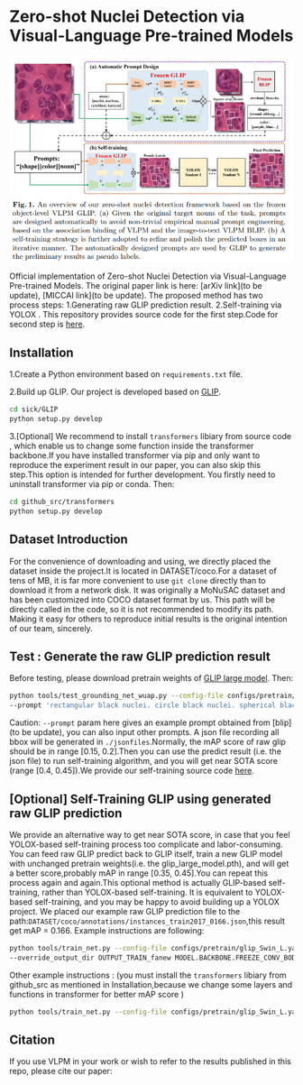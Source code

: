 # Zero-shot Nuclei Detection via Visual-Language Pre-trained Models

<img src="VLPMNuD.png" width="800">

Official implementation of Zero-shot Nuclei Detection via Visual-Language Pre-trained Models.
The original paper link is here:
[arXiv link](to be update), [MICCAI link](to be update).
The proposed method has two process steps:
1.Generating raw GLIP prediction result.
2.Self-training via YOLOX .
This repository provides source code for the first step.Code for second step is [here](https://github.com/wuyongjianCODE/VLPMNuD_part2).
## Installation
1.Create a Python environment based on ```requirements.txt``` file.

2.Build up GLIP.
Our project is developed based on [GLIP](https://github.com/microsoft/GLIP).

```bash 
cd sick/GLIP
python setup.py develop
```
3.[Optional] We recommend to install ```transformers``` libiary from source code , which enable us to change some function inside the transformer backbone.If you have installed transformer via pip and only want to reproduce the experiment result in our paper, you can also skip this step.This option is intended for further development.
You firstly need to uninstall transformer via pip or conda.
Then:
```bash 
cd github_src/transformers
python setup.py develop
```
## Dataset Introduction

For the convenience of downloading and using, we directly placed the dataset inside the project.It is located in DATASET/coco.For a dataset of tens of MB, it is far more convenient to use ```git clone``` directly than to download it from a network disk.
It was originally a MoNuSAC dataset and has been customized into COCO dataset format by us. This path will be directly called in the code, so it is not recommended to modify its path.
Making it easy for others to reproduce initial results is the original intention of our team, sincerely.

## Test : Generate the raw GLIP prediction result
Before testing, please download pretrain weights of [GLIP large model](https://huggingface.co/GLIPModel/GLIP/blob/main/glip_large_model.pth).
Then:
```bash 
python tools/test_grounding_net_wuap.py --config-file configs/pretrain/glip_Swin_L.yaml --weight glip_large_model.pth 
--prompt 'rectangular black nuclei. circle black nuclei. spherical black nuclei. rectangular dark purple nuclei. circle dark purple nuclei. spherical dark purple nuclei.' TEST.IMS_PER_BATCH 1 MODEL.DYHEAD.SCORE_AGG "MEAN" TEST.EVAL_TASK detection MODEL.DYHEAD.FUSE_CONFIG.MLM_LOSS False OUTPUT_DIR OUTPUT
```
Caution: ```--prompt``` param here gives an example prompt obtained from [blip](to be update), you can also input other prompts.
A json file recording all bbox will be generated in ```./jsonfiles```.Normally, the mAP score of raw glip should be in range [0.15, 0.2].Then you can use the predict result (i.e. the json file) to run self-training algorithm, and you will get near SOTA score (range [0.4, 0.45]).We provide our self-training source code [here](https://github.com/wuyongjianCODE/VLPMNuD_part2).

## [Optional] Self-Training GLIP using generated raw GLIP prediction
We provide an alternative way to get near SOTA score, in case that you feel YOLOX-based self-training process too complicate and labor-consuming.
You can feed raw GLIP predict back to GLIP itself, train a new GLIP model with unchanged pretrain weights(i.e. the glip_large_model.pth), and will get a better score,probably mAP in range [0.35, 0.45].You can repeat this process again and again.This optional method is actually GLIP-based self-training, rather than YOLOX-based self-training.
It is equivalent to YOLOX-based self-training, and you may be happy to avoid building up a YOLOX project.
We placed our example raw GLIP prediction file to the path:```DATASET/coco/annotations/instances_train2017_0166.json```,this result get mAP = 0.166.
Example instructions are following:
```bash 
python tools/train_net.py --config-file configs/pretrain/glip_Swin_L.yaml --train_label "DATASET/coco/annotations/instances_train2017_0166.json" --restart True --use-tensorboard 
--override_output_dir OUTPUT_TRAIN_fanew MODEL.BACKBONE.FREEZE_CONV_BODY_AT 1 SOLVER.IMS_PER_BATCH 1 SOLVER.USE_AMP True SOLVER.MAX_EPOCH 4 TEST.DURING_TRAINING True TEST.IMS_PER_BATCH 1 SOLVER.FIND_UNUSED_PARAMETERS False SOLVER.BASE_LR 0.00001 SOLVER.LANG_LR 0.00001 DATASETS.DISABLE_SHUFFLE True MODEL.DYHEAD.SCORE_AGG "MEAN" TEST.EVAL_TASK detection AUGMENT.MULT_MIN_SIZE_TRAIN (800,) SOLVER.CHECKPOINT_PERIOD 100
```
Other example instructions : (you must install the ```transformers``` libiary from github_src as mentioned in Installation,because we change some layers and functions in transformer for better mAP score )
```bash 
python tools/train_net.py --config-file configs/pretrain/glip_Swin_L.yaml --train_label "/data2/wyj/GLIP/DATASET/coco/annotations/instances_train2017_0166.json" --restart True --use-tensorboard --override_output_dir OUTPUT_TRAIN_fanew MODEL.BACKBONE.FREEZE_CONV_BODY_AT 1 SOLVER.IMS_PER_BATCH 1 SOLVER.USE_AMP True SOLVER.MAX_ITER 500 TEST.DURING_TRAINING True TEST.IMS_PER_BATCH 1 SOLVER.FIND_UNUSED_PARAMETERS False SOLVER.BASE_LR 0.00001 SOLVER.LANG_LR 0.00001 DATASETS.DISABLE_SHUFFLE True MODEL.DYHEAD.SCORE_AGG "MEAN" TEST.EVAL_TASK detection AUGMENT.MULT_MIN_SIZE_TRAIN (800,) SOLVER.CHECKPOINT_PERIOD 100 SWINBLO 3 lang_adap_mlp 2
```

## Citation

If you use VLPM in your work or wish to refer to the results published in this repo, please cite our paper:
```BibTeX

```



